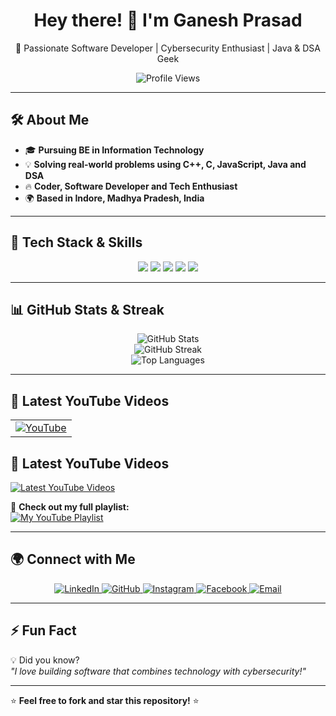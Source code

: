<h1 align="center"> 
  Hey there! 👋 I'm Ganesh Prasad 
</h1>

<p align="center">
  🚀 Passionate Software Developer | Cybersecurity Enthusiast | Java & DSA Geek
</p>

<p align="center">
  <img src="https://komarev.com/ghpvc/?username=ganesh2394&label=Profile%20Views&color=blue&style=flat" alt="Profile Views" />
</p>

---

## 🛠️ About Me
- 🎓 **Pursuing BE in Information Technology**  
- 💡 **Solving real-world problems using C++, C, JavaScript, Java and DSA**  
- 🔥 **Coder, Software Developer and Tech Enthusiast**  
- 🌍 **Based in Indore, Madhya Pradesh, India**  

---

## 🚀 Tech Stack & Skills  
<p align="center">
  <img src="https://img.shields.io/badge/C++-blue.svg?style=flat&logo=c%2B%2B" />
  <img src="https://img.shields.io/badge/Java-%23ED8B00.svg?style=flat&logo=openjdk&logoColor=white" />
  <img src="https://img.shields.io/badge/DSA-Data_Structures-red.svg?style=flat&logo=codeforces" />
  <img src="https://img.shields.io/badge/MySQL-Database-orange.svg?style=flat&logo=mysql" />
  <img src="https://img.shields.io/badge/GitHub-%23121011.svg?style=flat&logo=github&logoColor=white" />
</p>

---

## 📊 GitHub Stats & Streak  
<p align="center">
  <img src="https://github-readme-stats.vercel.app/api?username=ganesh2394&show_icons=true&theme=tokyonight" alt="GitHub Stats" />
  <br>
  <img src="https://github-readme-streak-stats.herokuapp.com/?user=ganesh2394&theme=tokyonight" alt="GitHub Streak" />
  <br>
  <img src="https://github-readme-stats.vercel.app/api/top-langs/?username=ganesh2394&layout=compact&theme=tokyonight" alt="Top Languages" />
</p>

---

## 🎥 Latest YouTube Videos  
<!-- YouTube videos auto-updated -->
<table>
  <tr>
    <td>
      <a href="https://www.youtube.com/channel/UC_GZnzpYXeP24lP1b_sgPug">
        <img src="https://img.shields.io/badge/YouTube-Subscribe-red?logo=youtube" alt="YouTube" />
      </a>
    </td>
  </tr>
</table>

## 🎥 Latest YouTube Videos  
[![Latest YouTube Videos](https://github-readme-youtube-latest-video.vercel.app/api?channel_id=UC_GZnzpYXeP24lP1b_sgPug&layout=default&theme=dark)](https://www.youtube.com/channel/UC_GZnzpYXeP24lP1b_sgPug)

📌 **Check out my full playlist:**  
[![My YouTube Playlist](https://img.shields.io/badge/YouTube-Playlist-red?logo=youtube)](https://www.youtube.com/playlist?list=PLFKSskMOGy_sdf5j2Ue7CRKTBp6AyjmP3)


---

## 🌍 Connect with Me  
<p align="center">
  <a href="https://www.linkedin.com/in/ganesh-prasad09">
    <img src="https://img.shields.io/badge/LinkedIn-blue?logo=linkedin&logoColor=white" alt="LinkedIn" />
  </a>
  <a href="https://github.com/ganeshprasad09">
    <img src="https://img.shields.io/badge/GitHub-black?logo=github&logoColor=white" alt="GitHub" />
  </a>
  <a href="https://www.instagram.com/_ganesh_p09/">
    <img src="https://img.shields.io/badge/Instagram-pink?logo=instagram&logoColor=white" alt="Instagram" />
  </a>
  <a href="https://www.facebook.com/profile.php?id=100063476495599">
    <img src="https://img.shields.io/badge/Facebook-blue?logo=facebook&logoColor=white" alt="Facebook" />
  </a>
  <a href="mailto:your-email@example.com">
    <img src="https://img.shields.io/badge/Email-DarkGreen?logo=gmail&logoColor=white" alt="Email" />
  </a>
</p>

---

## ⚡ Fun Fact  
💡 Did you know?  
*"I love building software that combines technology with cybersecurity!"*  

---

⭐ **Feel free to fork and star this repository!** ⭐  
